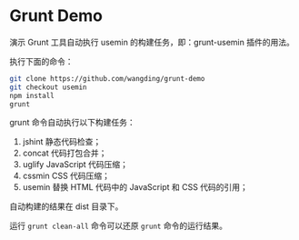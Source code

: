 # Grunt Demo

演示 Grunt 工具自动执行 usemin 的构建任务，即：grunt-usemin 插件的用法。

执行下面的命令：

```bash
git clone https://github.com/wangding/grunt-demo
git checkout usemin
npm install
grunt
```

grunt 命令自动执行以下构建任务：

1. jshint 静态代码检查；
2. concat 代码打包合并；
3. uglify JavaScript 代码压缩；
4. cssmin CSS 代码压缩；
5. usemin 替换 HTML 代码中的 JavaScript 和 CSS 代码的引用；

自动构建的结果在 dist 目录下。

运行 `grunt clean-all` 命令可以还原 `grunt` 命令的运行结果。
